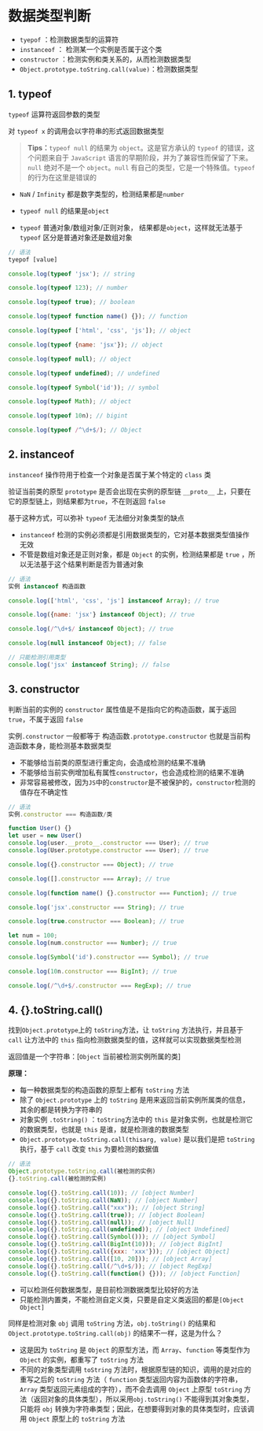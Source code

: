 # 数据类型判断

* `tyepof`  ：检测数据类型的运算符
* `instanceof` ： 检测某一个实例是否属于这个类
* `constructor` ：检测实例和类关系的，从而检测数据类型
* `Object.prototype.toString.call(value)`：检测数据类型



## 1. typeof

`typeof` 运算符返回参数的类型

对 `typeof x` 的调用会以字符串的形式返回数据类型

> **Tips：**`typeof null` 的结果为 `object`。这是官方承认的 `typeof` 的错误，这个问题来自于 `JavaScript` 语言的早期阶段，并为了兼容性而保留了下来。`null` 绝对不是一个 `object`。`null` 有自己的类型，它是一个特殊值。`typeof` 的行为在这里是错误的

* `NaN` / `Infinity` 都是数字类型的，检测结果都是`number`

* `typeof null` 的结果是`object`

* `typeof` 普通对象/数组对象/正则对象， 结果都是`object`，这样就无法基于 `typeof` 区分是普通对象还是数组对象

```js
// 语法
tyepof [value]

console.log(typeof 'jsx'); // string

console.log(typeof 123); // number

console.log(typeof true); // boolean

console.log(typeof function name() {}); // function

console.log(typeof ['html', 'css', 'js']); // object

console.log(typeof {name: 'jsx'}); // object

console.log(typeof null); // object

console.log(typeof undefined); // undefined

console.log(typeof Symbol('id')); // symbol

console.log(typeof Math); // object

console.log(typeof 10n); // bigint

console.log(typeof /^\d+$/); // Object
```



## 2. instanceof

`instanceof` 操作符用于检查一个对象是否属于某个特定的 `class` 类

验证当前类的原型 `prototype` 是否会出现在实例的原型链 `__proto__` 上，只要在它的原型链上，则结果都为`true`，不在则返回 `false`

基于这种方式，可以弥补 `typeof` 无法细分对象类型的缺点

* `instanceof` 检测的实例必须都是引用数据类型的，它对基本数据类型值操作无效
* 不管是数组对象还是正则对象，都是 `Object` 的实例，检测结果都是 `true` ，所以无法基于这个结果判断是否为普通对象

```js
// 语法
实例 instanceof 构造函数

console.log(['html', 'css', 'js'] instanceof Array); // true

console.log({name: 'jsx'} instanceof Object); // true

console.log(/^\d+$/ instanceof Object); // true

console.log(null instanceof Object); // false

// 只能检测引用类型
console.log('jsx' instanceof String); // false
```



## 3. constructor

判断当前的实例的 `constructor` 属性值是不是指向它的构造函数，属于返回`true`，不属于返回 `false`

实例`.constructor` 一般都等于 构造函数`.prototype.constructor` 也就是当前构造函数本身，能检测基本数据类型

* 不能够给当前类的原型进行重定向，会造成检测的结果不准确
* 不能够给当前实例增加私有属性`constructor`，也会造成检测的结果不准确
* 非常容易被修改，因为`JS`中的`constructor`是不被保护的，`constructor`检测的值存在不确定性

```js
// 语法
实例.constructor === 构造函数/类

function User() {}
let user = new User()
console.log(user.__proto__.constructor === User); // true
console.log(User.prototype.constructor === User); // true

console.log({}.constructor === Object); // true

console.log([].constructor === Array); // true

console.log(function name() {}.constructor === Function); // true

console.log('jsx'.constructor === String); // true

console.log(true.constructor === Boolean); // true

let num = 100;
console.log(num.constructor === Number); // true

console.log(Symbol('id').constructor === Symbol); // true

console.log(10n.constructor === BigInt); // true

console.log(/^\d+$/.constructor === RegExp); // true
```



## 4. {}.toString.call()

找到`Object.prototype`上的 `toString`方法，让 `toString` 方法执行，并且基于`call` 让方法中的 `this` 指向检测数据类型的值，这样就可以实现数据类型检测

返回值是一个字符串：[`Object` 当前被检测实例所属的类]

**原理：**

* 每一种数据类型的构造函数的原型上都有 `toString` 方法
* 除了 `Object.prototype` 上的 `toString` 是用来返回当前实例所属类的信息，其余的都是转换为字符串的
* 对象实例 `.toString()` ：`toString`方法中的 `this` 是对象实例，也就是检测它的数据类型，也就是 `this` 是谁，就是检测谁的数据类型
* `Object.prototype.toString.call(thisarg, value)` 是以我们是把 `toString` 执行，基于 `call` 改变 `this` 为要检测的数据值

```js
// 语法
Object.prototype.toString.call(被检测的实例)
{}.toString.call(被检测的实例)
```

```js
console.log({}.toString.call(10)); // [object Number]
console.log({}.toString.call(NaN)); // [object Number]
console.log({}.toString.call("xxx")); // [object String]
console.log({}.toString.call(true)); // [object Boolean]
console.log({}.toString.call(null)); // [object Null]
console.log({}.toString.call(undefined)); // [object Undefined]
console.log({}.toString.call(Symbol())); // [object Symbol]
console.log({}.toString.call(BigInt(10))); // [object BigInt]
console.log({}.toString.call({xxx: 'xxx'})); // [object Object]
console.log({}.toString.call([10, 20])); // [object Array]
console.log({}.toString.call(/^\d+$/)); // [object RegExp]
console.log({}.toString.call(function() {})); // [object Function]
```

* 可以检测任何数据类型，是目前检测数据类型比较好的方法
* 只能检测内置类，不能检测自定义类，只要是自定义类返回的都是`[Object Object]`

同样是检测对象 `obj` 调用 `toString` 方法，`obj.toString()` 的结果和 `Object.prototype.toString.call(obj)` 的结果不一样，这是为什么？

* 这是因为 `toString` 是 `Object` 的原型方法，而 `Array`、`function` 等类型作为 `Object` 的实例，都重写了 `toString` 方法
* 不同的对象类型调用 `toString` 方法时，根据原型链的知识，调用的是对应的重写之后的 `toString` 方法（ `function` 类型返回内容为函数体的字符串，`Array` 类型返回元素组成的字符），而不会去调用 `Object` 上原型 `toString` 方法（返回对象的具体类型），所以采用`obj.toString()` 不能得到其对象类型，只能将 `obj` 转换为字符串类型；因此，在想要得到对象的具体类型时，应该调用 `Object` 原型上的 `toString` 方法
